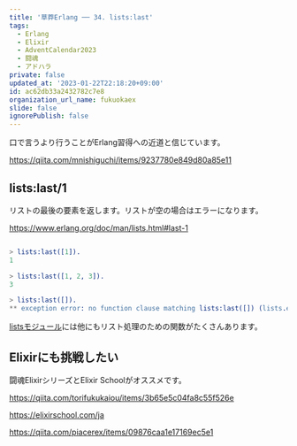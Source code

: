 ```yaml
---
title: '草莽Erlang ── 34. lists:last'
tags:
  - Erlang
  - Elixir
  - AdventCalendar2023
  - 闘魂
  - アドハラ
private: false
updated_at: '2023-01-22T22:18:20+09:00'
id: ac62db33a2432782c7e8
organization_url_name: fukuokaex
slide: false
ignorePublish: false
---
```

口で言うより行うことがErlang習得への近道と信じています。

https://qiita.com/mnishiguchi/items/9237780e849d80a85e11

## lists:last/1

リストの最後の要素を返します。リストが空の場合はエラーになります。

https://www.erlang.org/doc/man/lists.html#last-1 

```erlang

> lists:last([1]).
1

> lists:last([1, 2, 3]).
3

> lists:last([]).
** exception error: no function clause matching lists:last([]) (lists.erl, line 256)
```

[listsモジュール](https://www.erlang.org/doc/man/lists.html)には他にもリスト処理のための関数がたくさんあります。

## Elixirにも挑戦したい

闘魂ElixirシリーズとElixir Schoolがオススメです。

https://qiita.com/torifukukaiou/items/3b65e5c04fa8c55f526e

https://elixirschool.com/ja

https://qiita.com/piacerex/items/09876caa1e17169ec5e1

